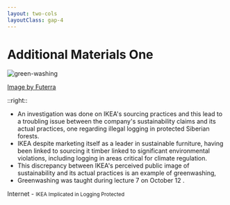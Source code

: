```yaml
---
layout: two-cols
layoutClass: gap-4
---
```

# Additional Materials One

<!-- Recommended Reflection -->

<img src="/greenwashed_dollar.format-webp.width-2880_1kGtrHSiS7DuZcUB.webp" alt="green-washing" />

[Image by Futerra](https://www.wearefuterra.com/blog/what-is-greenhushing-and-is-it-worse-than-greenwashing)

::right::

<v-clicks depths="1">

- An investigation was done on IKEA's sourcing practices and this lead to a troubling issue between the company's sustainability claims and its actual practices, one regarding illegal logging in protected Siberian forests.
- IKEA despite marketing itself as a leader in sustainable furniture, having been linked to sourcing it timber linked to significant environmental violations, including logging in areas critical for climate regulation.
- This discrepancy between IKEA's perceived public image of sustainability and its actual practices is an example of greenwashing,
- Greenwashing was taught during lecture 7 on October 12 .

</v-clicks>

<div class="flex justify-right">
<a v-click="4" class="text-right text-[8px]  mr-1" link="https://earth.org/ikea-implicated-in-logging-protected-siberian-forests/">
Internet - <small class="text-[8px]">IKEA Implicated in Logging Protected</small>
</a>
</div>
